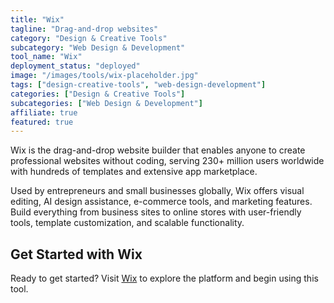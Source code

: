 ```yaml
---
title: "Wix"
tagline: "Drag-and-drop websites"
category: "Design & Creative Tools"
subcategory: "Web Design & Development"
tool_name: "Wix"
deployment_status: "deployed"
image: "/images/tools/wix-placeholder.jpg"
tags: ["design-creative-tools", "web-design-development"]
categories: ["Design & Creative Tools"]
subcategories: ["Web Design & Development"]
affiliate: true
featured: true
---
```

Wix is the drag-and-drop website builder that enables anyone to create professional websites without coding, serving 230+ million users worldwide with hundreds of templates and extensive app marketplace.

Used by entrepreneurs and small businesses globally, Wix offers visual editing, AI design assistance, e-commerce tools, and marketing features. Build everything from business sites to online stores with user-friendly tools, template customization, and scalable functionality.

## Get Started with Wix

Ready to get started? Visit [Wix](https://www.wix.com) to explore the platform and begin using this tool.